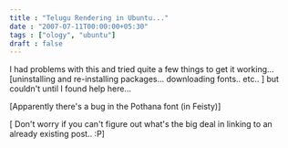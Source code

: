 ```yaml
---
title : "Telugu Rendering in Ubuntu..."
date : "2007-07-11T00:00:00+05:30"
tags : ["ology", "ubuntu"]
draft : false
---
```


I had problems with this and tried quite a few things to get it
working...  [uninstalling and re-installing
packages... downloading fonts.. etc.. ] but couldn't until I found
help here...

[Apparently there's a bug in the Pothana font (in Feisty)]

[ Don't worry if you can't figure out what's the big deal in
linking to an already existing post.. :P]
